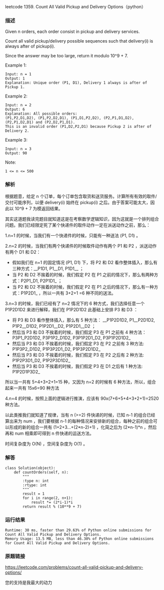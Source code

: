 leetcode 1359. Count All Valid Pickup and Delivery Options（python）




### 描述

Given n orders, each order consist in pickup and delivery services. 

Count all valid pickup/delivery possible sequences such that delivery(i) is always after of pickup(i). 

Since the answer may be too large, return it modulo 10^9 + 7.



Example 1:

	Input: n = 1
	Output: 1
	Explanation: Unique order (P1, D1), Delivery 1 always is after of Pickup 1.

	
Example 2:


	Input: n = 2
	Output: 6
	Explanation: All possible orders: 
	(P1,P2,D1,D2), (P1,P2,D2,D1), (P1,D1,P2,D2), (P2,P1,D1,D2), (P2,P1,D2,D1) and (P2,D2,P1,D1).
	This is an invalid order (P1,D2,P2,D1) because Pickup 2 is after of Delivery 2.

Example 3:

	Input: n = 3
	Output: 90

	



Note:

	1 <= n <= 500


### 解析


根据题意，给定 n 个订单，每个订单包含取货和送货服务。计算所有有效的取件/交付可能序列，以便 delivery(i)  始终在 pickup(i) 之后。由于答案可能太大，因此以 10^9 + 7 为模返回结果。

其实这道题我读完题目就知道这是在考察数学逻辑知识，因为这就是一个排列组合问题。我们已经限定死了某个快递件的取件动作一定在派送动作之前，那么：

1.n=1 的时候，当我们有一个快递件的时候，只能有一种送法 (P1, D1) 。

2.n=2 的时候，当我们有两个快递件的时候取件动作有两个 P1 和 P2 ，派送动作有两个 D1 和 D2：

* 假如我们在 n=1 的固定情况 (P1, D1) 下，将 P2 和 D2 看作整体插入，那么有三种方式：\_\_P1D1, P1\_\_D1, P1D1\_\_ ；
* 当 P2 和 D2 不挨着的时候，我们假定 P2 在 P1 之前的情况下，那么有两种方式：P2P1\_D1, P2P1D1\_ ；
* 当 P2 和 D2 不挨着的时候，我们假定 P2 在 P1 之后的情况下，那么有一种方式：P1P2D1\_ ，所以一共有  3+2+1 =6 种不同的送法。

3.n=3 的时候，我们已经有了 n=2 情况下的 6 种方式，我们选择任意一个 P1P2D1D2 来进行解释，我们在 P1P2D1D2 此基础上安排 P3 和 D3 ：

* 将 P3 和 D3 看作整体插入，那么有 5 种方法： \_\_P1P2D1D2, P1\_\_P2D1D2, P1P2\_\_D1D2, P1P2D1\_\_D2, P1P2D1\_\_D2 ；
* 然后当 P3 和 D3 不挨着的时候，我们假定 P3 在 P1 之前有 4 种方法：P3P1\_P2D1D2, P3P1P2\_D1D2, P3P1P2D1\_D2, P3P1P2D1D2\_ 
* 然后当 P3 和 D3 不挨着的时候，我们假定 P3 在 P2 之前有 3 种方法: P1P3P2\_D1D2, P1P3P2D1\_D2, P1P3P2D1D2\_
* 然后当 P3 和 D3 不挨着的时候，我们假定 P3 在 P2 之后有 2 种方法: P1P2P3D1\_D2, P1P2P3D1D2\_
* 然后当 P3 和 D3 不挨着的时候，我们假定 P3 在 D1 之后有 1 种方法: P1P2D1P3D2\_

所以当一共有 5+4+3+2+1=15 种，又因为 n=2 的时候有 6 种方法，所以，组合起来一共有 15x6=90 种方法

4.n=4 的时候，按照上面的逻辑进行推演，应该有 90x(7+6+5+4+3+2+1)=2520 种方法。

以此类推我们就知道了规律，当有 n (>=2) 件快递的时候，已知 n-1 的组合已经算出来为 num ，我们要根据 n-1 的每种情况来安排新的组合，每种之前的组合可以形成的新的组合一共有 (1+2+3...+(2\*n-2)+1) ，化简之后为 (2\*n-1)\*n ，然后再和 num 相乘即可得到 n 件快递的运送方法。

时间复杂度为 O(N) ，空间复杂度为 O(1) 。


### 解答
				

	class Solution(object):
	    def countOrders(self, n):
	        """
	        :type n: int
	        :rtype: int
	        """
	        result = 1
	        for i in range(2, n+1):
	            result *= (2*i-1)*i
	        return result % (10**9 + 7)
            	      
			
### 运行结果

	Runtime: 30 ms, faster than 29.63% of Python online submissions for Count All Valid Pickup and Delivery Options.
	Memory Usage: 13.5 MB, less than 46.30% of Python online submissions for Count All Valid Pickup and Delivery Options.


### 原题链接


https://leetcode.com/problems/count-all-valid-pickup-and-delivery-options/


您的支持是我最大的动力
